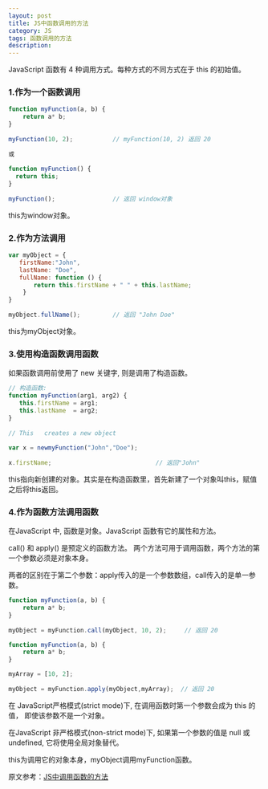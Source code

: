 ```yaml
---
layout: post
title: JS中函数调用的方法
category: JS
tags: 函数调用的方法
description: 
---
```


JavaScript 函数有 4 种调用方式。每种方式的不同方式在于 this 的初始值。

### 1.作为一个函数调用
```js
function myFunction(a, b) {    
    return a* b;    
}  
  
myFunction(10, 2);           // myFunction(10, 2) 返回 20  
  
或  
  
function myFunction() {       
  return this;   
}  
  
myFunction();                // 返回 window对象  
```
this为window对象。

### 2.作为方法调用

```js
var myObject = {    
   firstName:"John",    
   lastName: "Doe",    
   fullName: function () {    
       return this.firstName + " " + this.lastName;  
    }   
}  
  
myObject.fullName();         // 返回 "John Doe"  
```
this为myObject对象。

### 3.使用构造函数调用函数

如果函数调用前使用了 new 关键字, 则是调用了构造函数。
```js
// 构造函数:
function myFunction(arg1, arg2) {    
   this.firstName = arg1;    
   this.lastName  = arg2;   
}  
  
// This   creates a new object  
  
var x = newmyFunction("John","Doe");  
  
x.firstName;                             // 返回"John"  
```

this指向新创建的对象。其实是在构造函数里，首先新建了一个对象叫this，赋值之后将this返回。

### 4.作为函数方法调用函数

在JavaScript 中, 函数是对象。JavaScript 函数有它的属性和方法。

call() 和 apply() 是预定义的函数方法。 两个方法可用于调用函数，两个方法的第一个参数必须是对象本身。

两者的区别在于第二个参数：apply传入的是一个参数数组，call传入的是单一参数。

```js
function myFunction(a, b) {   
    return a* b;  
}  
  
myObject = myFunction.call(myObject, 10, 2);     // 返回 20  

function myFunction(a, b) {   
    return a* b;    
}  

myArray = [10, 2];  
  
myObject = myFunction.apply(myObject,myArray);  // 返回 20  
```
在 JavaScript严格模式(strict mode)下, 在调用函数时第一个参数会成为 this 的值， 即使该参数不是一个对象。

在JavaScript 非严格模式(non-strict mode)下, 如果第一个参数的值是 null 或 undefined, 它将使用全局对象替代。

this为调用它的对象本身，myObject调用myFunction函数。

原文参考：[JS中调用函数的方法](https://blog.csdn.net/leledexixi/article/details/59108404)
